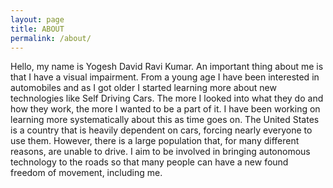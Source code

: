 ```yaml
---
layout: page
title: ABOUT
permalink: /about/
---
```


Hello, my name is Yogesh David Ravi Kumar. An important thing about me is that I have a visual impairment. From a young age I have been interested in automobiles and as I got older I started learning more about new technologies like Self Driving Cars. The more I looked into what they do and how they work, the more I wanted to be a part of it. I have been working on learning more systematically about this as time goes on. The United States is a country that is heavily dependent on cars, forcing nearly everyone to use them. However, there is a large population that, for many different reasons, are unable to drive. I aim to be involved in bringing autonomous technology to the roads so that many people can have a new found freedom of movement, including me.
